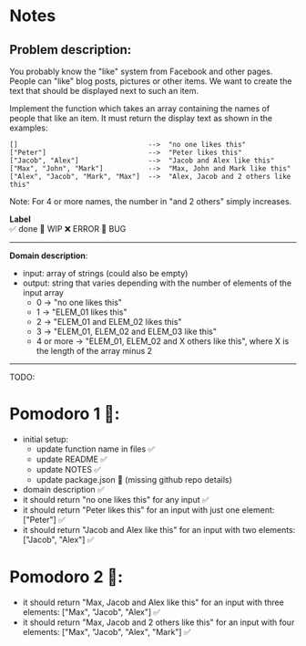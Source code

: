 # Notes

## Problem description:

You probably know the "like" system from Facebook and other pages. People can "like" blog posts, pictures or other items. We want to create the text that should be displayed next to such an item.

Implement the function which takes an array containing the names of people that like an item. It must return the display text as shown in the examples:

```
[]                                -->  "no one likes this"
["Peter"]                         -->  "Peter likes this"
["Jacob", "Alex"]                 -->  "Jacob and Alex like this"
["Max", "John", "Mark"]           -->  "Max, John and Mark like this"
["Alex", "Jacob", "Mark", "Max"]  -->  "Alex, Jacob and 2 others like this"
```

Note: For 4 or more names, the number in "and 2 others" simply increases.

**Label**  
✅ done 🚧 WIP ❌ ERROR 🐛 BUG 

---

**Domain description**:


- input: array of strings (could also be empty)
- output: string that varies depending with the number of elements of the input array 
    - 0 -> "no one likes this"
    - 1 -> "ELEM_01 likes this"
    - 2 -> "ELEM_01 and ELEM_02 likes this"
    - 3 -> "ELEM_01, ELEM_02 and ELEM_03 like this"
    - 4 or more -> "ELEM_01, ELEM_02 and X others like this", where X is the length of the array minus 2

---

TODO:

# Pomodoro 1 🍅:
- initial setup: 
    - update function name in files ✅
    - update README ✅
    - update NOTES ✅
    - update package.json 🚧 (missing github repo details)
- domain description ✅
- it should return "no one likes this" for any input ✅
- it should return "Peter likes this" for an input with just one element: ["Peter"] ✅
- it should return "Jacob and Alex like this" for an input with two elements: ["Jacob", "Alex"] ✅

# Pomodoro 2 🍅:
- it should return "Max, Jacob and Alex like this" for an input with three elements: ["Max", "Jacob", "Alex"] ✅
- it should return "Max, Jacob and 2 others like this" for an input with four elements: ["Max", "Jacob", "Alex", "Mark"] ✅